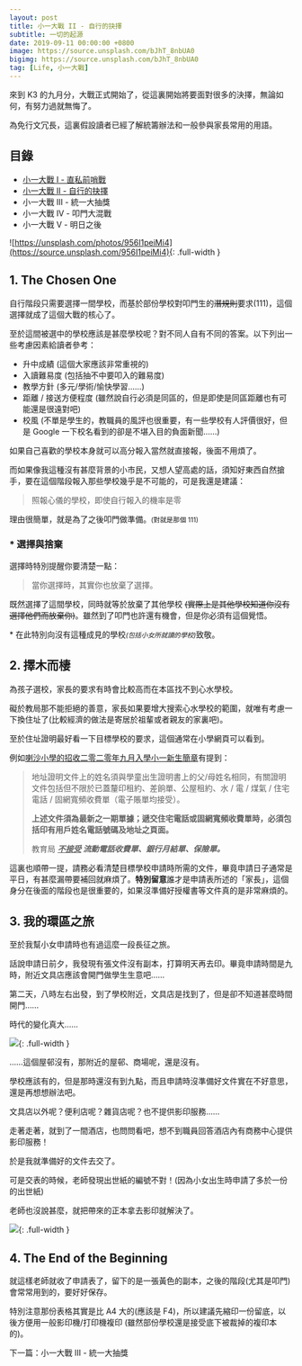 ```yaml
---
layout: post
title: 小一大戰 II - 自行的抉擇
subtitle: 一切的起源
date: 2019-09-11 00:00:00 +0800
image: https://source.unsplash.com/bJhT_8nbUA0
bigimg: https://source.unsplash.com/bJhT_8nbUA0
tag: [Life, 小一大戰]
---
```


來到 K3 的九月分，大戰正式開始了，從這裏開始將要面對很多的決擇，無論如何，有努力過就無悔了。

為免行文冗長，這裏假設讀者已經了解統籌辦法和一般參與家長常用的用語。

## 目錄

- [小一大戰 I - 直私前哨戰](../2019-07-24-primary-war-1)
- [小一大戰 II - 自行的抉擇](../2019-09-11-primary-war-2)
- 小一大戰 III - 統一大抽獎
- 小一大戰 IV - 叩門大混戰
- 小一大戰 V - 明日之後

![https://unsplash.com/photos/956I1peiMi4](https://source.unsplash.com/956I1peiMi4){: .full-width }

## 1. The Chosen One

自行階段只需要選擇一間學校，而基於部份學校對叩門生的~~潛規則~~要求(111)，這個選擇就成了這個大戰的核心了。

至於這間被選中的學校應該是甚麼學校呢？對不同人自有不同的答案。以下列出一些考慮因素給讀者參考：

- 升中成績 (這個大家應該非常重視的)
- 入讀難易度 (包括抽不中要叩入的難易度)
- 教學方針 (多元/學術/愉快學習……)
- 距離 / 接送方便程度 (雖然說自行必須是同區的，但是即使是同區距離也有可能還是很遠對吧)
- 校風 (不單是學生的，教職員的風評也很重要，有一些學校有人評價很好，但是 Google 一下校名看到的卻是不堪入目的負面新聞……)

如果自己喜歡的學校本身就可以高分報入當然就直接報，後面不用煩了。

而如果像我這種沒有甚麼背景的小市民，又想人望高處的話，須知好東西自然搶手，要在這個階段報入那些學校幾乎是不可能的，可是我還是建議：

> 照報心儀的學校，即使自行報入的機率是零

理由很簡單，就是為了之後叩門做準備。<small>(對就是那個 111)</small>

### * 選擇與捨棄

選擇時特別提醒你要清楚一點：

> 當你選擇時，其實你也放棄了選擇。

既然選擇了這間學校，同時就等於放棄了其他學校 ~~(實際上是其他學校知道你沒有選擇他們而放棄你)~~。雖然到了叩門也許還有機會，但是你必須有這個覺悟。

<div class="special-text">
  <div>
    * 在此特別向沒有這種成見的學校<small><i>(包括小女所就讀的學校)</i></small>致敬。
  </div>
</div>

## 2. 擇木而棲

為孩子選校，家長的要求有時會比較高而在本區找不到心水學校。

礙於教局那不能拒絕的善意，家長如果要增大搜索心水學校的範圍，就唯有考慮一下換住址了(比較經濟的做法是寄居於祖輩或者親友的家裏吧)。

至於住址證明最好看一下目標學校的要求，這個通常在小學網頁可以看到。

例如[喇沙小學的招收二零二零年九月入學小一新生簡章](https://www.la-salle.edu.hk/files/2019-2020/Admission%2010092019/%E6%8B%9B%E6%94%B6%E4%BA%8C%E9%9B%B6%E4%BA%8C%E9%9B%B6%E5%B9%B4%E4%B9%9D%E6%9C%88%E5%85%A5%E5%AD%B8%E5%B0%8F%E4%B8%80%E6%96%B0%E7%94%9F%E7%B0%A1%E7%AB%A0.pdf)有提到：

> 地址證明文件上的姓名須與學童出生證明書上的父/母姓名相同，有關證明文件包括但不限於已蓋釐印租約、差餉單、公屋租約、水 / 電 / 煤氣 / 住宅電話 / 固網寬頻收費單（電子賬單均接受）。
>
> **上述文件須為最新之一期單據；遞交住宅電話或固網寬頻收費單時，必須包括印有用戶姓名電話號碼及地址之頁面。**
>
> 教育局 **_<u>不接受</u> 流動電話收費單、銀行月結單、保險單。_**

這裏也順帶一提，請務必看清楚目標學校申請時所需的文件，畢竟申請日子通常是平日，有甚麼漏帶要補回就麻煩了。**特別留意**誰才是申請表所述的「家長」，這個身分在後面的階段也是很重要的，如果沒準備好授權書等文件真的是非常麻煩的。

## 3. 我的環區之旅

至於我幫小女申請時也有過這麼一段長征之旅。

話說申請日前夕，我發現有張文件沒有副本，打算明天再去印。畢竟申請時間是九時，附近文具店應該會開門做學生生意吧……

第二天，八時左右出發，到了學校附近，文具店是找到了，但是卻不知道甚麼時間開門……

時代的變化真大……

![](https://res.cloudinary.com/twenty20/private_images/t_standard-fit/v1521838704/photosp/1c2eea50-4a1c-4825-a4ab-01f76656b369/1c2eea50-4a1c-4825-a4ab-01f76656b369.jpg){: .full-width }

……這個屋邨沒有，那附近的屋邨、商場呢，還是沒有。

學校應該有的，但是那時還沒有到九點，而且申請時沒準備好文件實在不好意思，還是再想想辦法吧。

文具店以外呢？便利店呢？雜貨店呢？也不提供影印服務……

走著走著，就到了一間酒店，也問問看吧，想不到職員回答酒店內有商務中心提供影印服務！

於是我就準備好的文件去交了。

可是交表的時候，老師發現出世紙的編號不對！(因為小女出生時申請了多於一份的出世紙)

老師也沒說甚麼，就把帶來的正本拿去影印就解決了。

![](https://res.cloudinary.com/twenty20/private_images/t_standard-fit/v1521838871/photosp/e0bf3bc6-4d00-46e7-a505-46f435a03f5e/e0bf3bc6-4d00-46e7-a505-46f435a03f5e.jpg){: .full-width }

## 4. The End of the Beginning

就這樣老師就收了申請表了，留下的是一張黃色的副本，之後的階段(尤其是叩門)會常常用到的，要好好保存。

特別注意那份表格其實是比 A4 大的(應該是 F4)，所以建議先縮印一份留底，以後方便用一般影印機/打印機複印 (雖然部份學校還是接受底下被裁掉的複印本的)。

下一篇：小一大戰 III - 統一大抽獎
